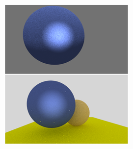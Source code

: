 ![Checkpoint 3](https://github.com/diveshbadod97/Global-Illumination/blob/master/Checkpoint3/PhongShading.png)
![Checkpoint 3 Scene](https://github.com/diveshbadod97/Global-Illumination/blob/master/Checkpoint3/PhongShadingScene.png)
